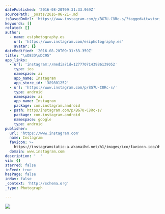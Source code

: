 ```yaml
---
datePublished: '2016-08-20T09:31:33.969Z'
sourcePath: _posts/2016-06-21-.md
isBasedOnUrl: 'https://www.instagram.com/p/BG7U-C8Rc-s/?tagged=itwstories'
keywords: []
related: []
author:
  - name: esiphotography.es
    url: 'https://www.instagram.com/esiphotography.es'
    avatar: {}
dateModified: '2016-08-20T09:31:33.359Z'
title: "\uD83D\uDC95"
app_links:
  - url: 'instagram://media?id=1277707143986139052'
    type: ios
    namespace: ai
    app_name: Instagram
    app_store_id: '389801252'
  - url: 'https://www.instagram.com/p/BG7U-C8Rc-s/'
    type: android
    namespace: ai
    app_name: Instagram
    package: com.instagram.android
  - path: https/instagram.com/p/BG7U-C8Rc-s/
    package: com.instagram.android
    namespace: google
    type: android
publisher:
  url: 'https://www.instagram.com'
  name: Instagram
  favicon: >-
    https://instagramstatic-a.akamaihd.net/h1/images/ico/favicon.ico/dfa85bb1fd63.ico
  domain: www.instagram.com
description: '  '
via: {}
starred: false
inFeed: true
hasPage: false
inNav: false
_context: 'http://schema.org'
_type: Photograph

---
```

![  ](https://imgflo.herokuapp.com/graph/vahj1ThiexotieMo/39e2d3c24a08497f440275fa1feba837/croprotate.jpg?cropheight=432&cropwidth=640&degrees=0&input=https%3A%2F%2Fscontent.cdninstagram.com%2Ft51.2885-15%2Fs640x640%2Fsh0.08%2Fe35%2F13423033_286999444981244_82410647_n.jpg%3Fig_cache_key%3DMTI3NzcwNzE0Mzk4NjEzOTA1Mg%253D%253D.2&x=0&y=104)